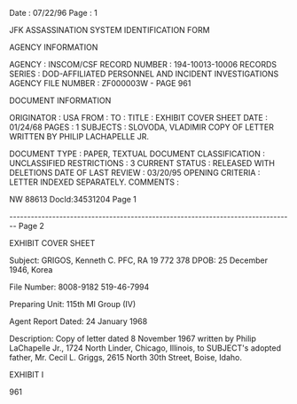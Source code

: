 Date : 07/22/96
Page : 1

JFK ASSASSINATION SYSTEM
IDENTIFICATION FORM

AGENCY INFORMATION

AGENCY : INSCOM/CSF
RECORD NUMBER : 194-10013-10006
RECORDS SERIES : DOD-AFFILIATED PERSONNEL AND INCIDENT INVESTIGATIONS
AGENCY FILE NUMBER : ZF000003W - PAGE 961

DOCUMENT INFORMATION

ORIGINATOR : USA
FROM :
TO :
TITLE : EXHIBIT COVER SHEET
DATE : 01/24/68
PAGES : 1
SUBJECTS : SLOVODA, VLADIMIR
COPY OF LETTER WRITTEN BY PHILIP LACHAPELLE JR.

DOCUMENT TYPE : PAPER, TEXTUAL DOCUMENT
CLASSIFICATION : UNCLASSIFIED
RESTRICTIONS : 3
CURRENT STATUS : RELEASED WITH DELETIONS
DATE OF LAST REVIEW : 03/20/95
OPENING CRITERIA : LETTER INDEXED SEPARATELY.
COMMENTS :

NW 88613 DocId:34531204 Page 1


-------------------------------------------------------------------------------- Page 2

EXHIBIT COVER SHEET

Subject: GRIGOS, Kenneth C.
PFC, RA 19 772 378
DPOB: 25 December 1946, Korea

File Number: 8008-9182
519-46-7994

Preparing Unit: 115th MI Group (IV)

Agent Report Dated: 24 January 1968

Description: Copy of letter dated 8 November 1967 written by Philip
LaChapelle Jr., 1724 North Linder, Chicago, Illinois,
to SUBJECT's adopted father, Mr. Cecil L. Griggs,
2615 North 30th Street, Boise, Idaho.

EXHIBIT I

961
